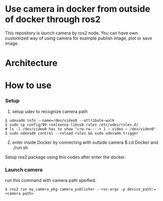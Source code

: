 # Use camera in docker from outside of docker through ros2

This repository is launch camera by ros2 node.
You can have own customized way of using camera for example publish image, plot or save image.

# Architecture





# How to use
### Setup
1. setup udev to recognize camera path
```
$ udevadm info --name=/dev/video0 --attribute-walk
$ sudo cp config/99-realsense-libusb.rules /etc/udev/rules.d/
# ls -l /dev/video0 has to show "crw-rw----+ 1 ~ video ~ /dev/video0"
$ sudo udevadm control --reload-rules && sudo udevadm trigger
```

2. enter inside Docker by connecting with outside camera
$ cd Docker and ./run.sh

Setup ros2 package using this codes after enter the docker.


### Launch camera 
run this command with camera path speified.
```
$ ros2 run my_camera_pkg camera_publisher --ros-args -p device_path:=<camera path>
```

